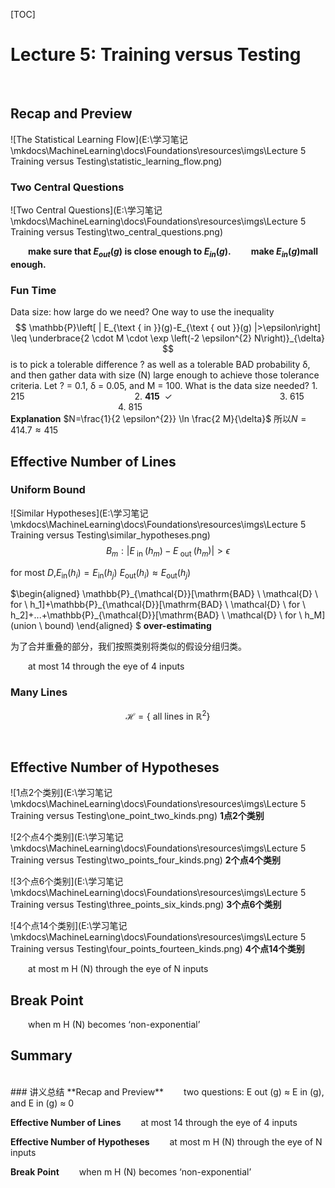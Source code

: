 [TOC]
<br/>

# Lecture 5: Training versus Testing
<br/>

## Recap and Preview

![The Statistical Learning Flow](E:\学习笔记\mkdocs\MachineLearning\docs\Foundations\resources\imgs\Lecture 5 Training versus Testing\statistic_learning_flow.png)
<br/>

### Two Central Questions

![Two Central Questions](E:\学习笔记\mkdocs\MachineLearning\docs\Foundations\resources\imgs\Lecture 5 Training versus Testing\two_central_questions.png)
<br/>

&emsp;&emsp;**make sure that $E_{out} (g)$ is close enough to $E_{in} (g)$.**
&emsp;&emsp;**make  $E_{in} (g)​$mall enough.**
<br/>

### Fun Time
Data size: how large do we need?
One way to use the inequality
$$
\mathbb{P}\left[ | E_{\text { in }}(g)-E_{\text { out }}(g) |>\epsilon\right] \leq \underbrace{2 \cdot M \cdot \exp \left(-2 \epsilon^{2} N\right)}_{\delta}
$$
is to pick a tolerable difference ? as well as a tolerable BAD probability δ, and then gather data with size (N) large enough to achieve those tolerance criteria. Let ? = 0.1, δ = 0.05, and M = 100.
What is the data size needed?
1.&nbsp; 215 &emsp;&emsp;&emsp;&emsp;&emsp;&emsp;&emsp;&emsp;&emsp;&emsp;&emsp;&emsp; 2.&nbsp;**415** &nbsp;$\checkmark$&emsp;&emsp;&emsp;&emsp;&emsp;&emsp;&emsp;&emsp;&emsp;&emsp;&emsp;&emsp; 3.&nbsp;615 &emsp;&emsp;&emsp;&emsp;&emsp;&emsp;&emsp;&emsp;&emsp;&emsp;&emsp;&emsp; 4.&nbsp;815
<br/>
**Explanation**
$N=\frac{1}{2 \epsilon^{2}} \ln \frac{2 M}{\delta}$
所以$N =414.7  \approx 415​$
<br/>




## Effective Number of Lines

###  Uniform Bound

![Similar Hypotheses](E:\学习笔记\mkdocs\MachineLearning\docs\Foundations\resources\imgs\Lecture 5 Training versus Testing\similar_hypotheses.png)
<br/>
$$
B_{m} : | E_{\text { in }}\left(h_{m}\right)-E_{\text { out }}\left(h_{m}\right) |>\epsilon
$$

for most $D$,$E_{\mathrm{in}}(h_i) = E_{\mathrm{in}}(h_j)$
$E_{\mathrm{out}}(h_i) \approx E_{\mathrm{out}}(h_j)​$

$\begin{aligned} 
\mathbb{P}_{\mathcal{D}}[\mathrm{BAD} \ \mathcal{D} \ for \ h_1]+\mathbb{P}_{\mathcal{D}}[\mathrm{BAD} \ \mathcal{D} \ for \ h_2]+...+\mathbb{P}_{\mathcal{D}}[\mathrm{BAD} \ \mathcal{D} \ for \ h_M](union \ bound)
\end{aligned} ​$ **over-estimating**

为了合并重叠的部分，我们按照类别将类似的假设分组归类。

&emsp;&emsp;at most 14 through the eye of 4 inputs
<br/>

### Many Lines
$$
\mathcal{H}=\left\{\text { all lines in } \mathbb{R}^{2}\right\}
$$

<br/>

## Effective Number of Hypotheses

![1点2个类别](E:\学习笔记\mkdocs\MachineLearning\docs\Foundations\resources\imgs\Lecture 5 Training versus Testing\one_point_two_kinds.png)
**1点2个类别**
<br/>

![2个点4个类别](E:\学习笔记\mkdocs\MachineLearning\docs\Foundations\resources\imgs\Lecture 5 Training versus Testing\two_points_four_kinds.png)
**2个点4个类别**
<br/>

![3个点6个类别](E:\学习笔记\mkdocs\MachineLearning\docs\Foundations\resources\imgs\Lecture 5 Training versus Testing\three_points_six_kinds.png)
**3个点6个类别**
<br/>

![4个点14个类别](E:\学习笔记\mkdocs\MachineLearning\docs\Foundations\resources\imgs\Lecture 5 Training versus Testing\four_points_fourteen_kinds.png)
**4个点14个类别**
<br/>

&emsp;&emsp;at most m H (N) through the eye of N inputs
<br/>



## Break Point
&emsp;&emsp;when m H (N) becomes ‘non-exponential’
<br/>



## Summary
<br/>
### 讲义总结
**Recap and Preview**
&emsp;&emsp;two questions: E out (g) ≈ E in (g), and E in (g) ≈ 0
<br/>

**Effective Number of Lines**
&emsp;&emsp;at most 14 through the eye of 4 inputs
<br/>

**Effective Number of Hypotheses**
&emsp;&emsp;at most m H (N) through the eye of N inputs
<br/>

**Break Point**
&emsp;&emsp;when m H (N) becomes ‘non-exponential’
